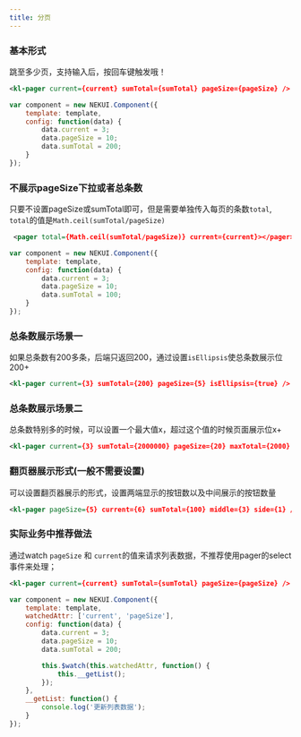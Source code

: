 ```yaml
---
title: 分页
---
```


<!-- demo_start -->
### 基本形式
跳至多少页，支持输入后，按回车键触发哦！
<div class="m-example"></div>

```xml
<kl-pager current={current} sumTotal={sumTotal} pageSize={pageSize} />
```

```javascript
var component = new NEKUI.Component({
    template: template,
    config: function(data) {
        data.current = 3;
        data.pageSize = 10;
        data.sumTotal = 200;
    }
});
```
<!-- demo_end -->

<!-- demo_start -->
### 不展示pageSize下拉或者总条数
只要不设置pageSize或sumTotal即可，但是需要单独传入每页的条数`total`, `total`的值是`Math.ceil(sumTotal/pageSize)`

<div class="m-example"></div>

```xml
 <pager total={Math.ceil(sumTotal/pageSize)} current={current}></pager>
```

```javascript
var component = new NEKUI.Component({
    template: template,
    config: function(data) {
        data.current = 3;
        data.pageSize = 10;
        data.sumTotal = 100;
    }
});
```
<!-- demo_end -->

<!-- demo_start -->
### 总条数展示场景一
如果总条数有200多条，后端只返回200，通过设置`isEllipsis`使总条数展示位200+

<div class="m-example"></div>

```xml
<kl-pager current={3} sumTotal={200} pageSize={5} isEllipsis={true} />
```
<!-- demo_end -->

<!-- demo_start -->
### 总条数展示场景二
总条数特别多的时候，可以设置一个最大值x，超过这个值的时候页面展示位x+

<div class="m-example"></div>

```xml
<kl-pager current={3} sumTotal={2000000} pageSize={20} maxTotal={2000} />
```
<!-- demo_end -->

<!-- demo_start -->
### 翻页器展示形式(一般不需要设置)
可以设置翻页器展示的形式，设置两端显示的按钮数以及中间展示的按钮数量

<div class="m-example"></div>

```xml
<kl-pager pageSize={5} current={6} sumTotal={100} middle={3} side={1} />
```
<!-- demo_end -->

<!-- demo_start -->
### 实际业务中推荐做法
通过watch `pageSize` 和 `current`的值来请求列表数据，不推荐使用pager的select事件来处理；

<div class="m-example"></div>

```xml
<kl-pager current={current} sumTotal={sumTotal} pageSize={pageSize} />
```

```javascript
var component = new NEKUI.Component({
    template: template,
    watchedAttr: ['current', 'pageSize'],
    config: function(data) {
        data.current = 3;
        data.pageSize = 10;
        data.sumTotal = 200;

        this.$watch(this.watchedAttr, function() {
            this.__getList();
        });
    },
    __getList: function() {
        console.log('更新列表数据');
    }
});
```

<!-- demo_end -->

